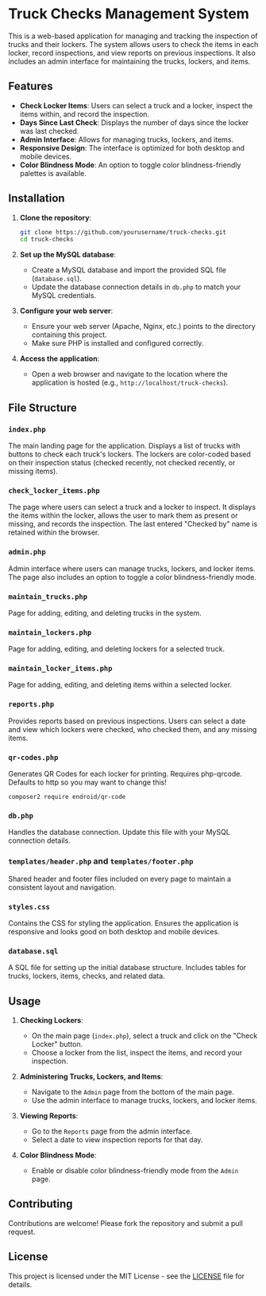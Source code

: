 # Truck Checks Management System

This is a web-based application for managing and tracking the inspection of trucks and their lockers. The system allows users to check the items in each locker, record inspections, and view reports on previous inspections. It also includes an admin interface for maintaining the trucks, lockers, and items.

## Features

- **Check Locker Items**: Users can select a truck and a locker, inspect the items within, and record the inspection.
- **Days Since Last Check**: Displays the number of days since the locker was last checked.
- **Admin Interface**: Allows for managing trucks, lockers, and items.
- **Responsive Design**: The interface is optimized for both desktop and mobile devices.
- **Color Blindness Mode**: An option to toggle color blindness-friendly palettes is available.

## Installation

1. **Clone the repository**:
    ```bash
    git clone https://github.com/yourusername/truck-checks.git
    cd truck-checks
    ```

2. **Set up the MySQL database**:
    - Create a MySQL database and import the provided SQL file (`database.sql`).
    - Update the database connection details in `db.php` to match your MySQL credentials.

3. **Configure your web server**:
    - Ensure your web server (Apache, Nginx, etc.) points to the directory containing this project.
    - Make sure PHP is installed and configured correctly.

4. **Access the application**:
    - Open a web browser and navigate to the location where the application is hosted (e.g., `http://localhost/truck-checks`).

## File Structure

### `index.php`
The main landing page for the application. Displays a list of trucks with buttons to check each truck's lockers. The lockers are color-coded based on their inspection status (checked recently, not checked recently, or missing items).

### `check_locker_items.php`
The page where users can select a truck and a locker to inspect. It displays the items within the locker, allows the user to mark them as present or missing, and records the inspection. The last entered "Checked by" name is retained within the browser.

### `admin.php`
Admin interface where users can manage trucks, lockers, and locker items. The page also includes an option to toggle a color blindness-friendly mode.

### `maintain_trucks.php`
Page for adding, editing, and deleting trucks in the system.

### `maintain_lockers.php`
Page for adding, editing, and deleting lockers for a selected truck.

### `maintain_locker_items.php`
Page for adding, editing, and deleting items within a selected locker. 

### `reports.php`
Provides reports based on previous inspections. Users can select a date and view which lockers were checked, who checked them, and any missing items.

### `qr-codes.php`
Generates QR Codes for each locker for printing. Requires php-qrcode. Defaults to http so you may want to change this!

```
composer2 require endroid/qr-code
```

### `db.php`
Handles the database connection. Update this file with your MySQL connection details.

### `templates/header.php` and `templates/footer.php`
Shared header and footer files included on every page to maintain a consistent layout and navigation.

### `styles.css`
Contains the CSS for styling the application. Ensures the application is responsive and looks good on both desktop and mobile devices.

### `database.sql`
A SQL file for setting up the initial database structure. Includes tables for trucks, lockers, items, checks, and related data.

## Usage

1. **Checking Lockers**:
   - On the main page (`index.php`), select a truck and click on the "Check Locker" button.
   - Choose a locker from the list, inspect the items, and record your inspection.

2. **Administering Trucks, Lockers, and Items**:
   - Navigate to the `Admin` page from the bottom of the main page.
   - Use the admin interface to manage trucks, lockers, and locker items.

3. **Viewing Reports**:
   - Go to the `Reports` page from the admin interface.
   - Select a date to view inspection reports for that day.

4. **Color Blindness Mode**:
   - Enable or disable color blindness-friendly mode from the `Admin` page.

## Contributing

Contributions are welcome! Please fork the repository and submit a pull request.

## License

This project is licensed under the MIT License - see the [LICENSE](LICENSE) file for details.